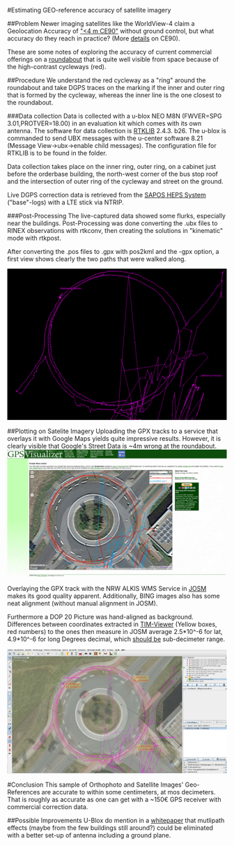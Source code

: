 #Estimating GEO-reference accuracy of satellite imagery

##Problem
Newer imaging satellites like the WorldView-4 claim a Geolocation Accuracy of ["\<4 m CE90"](https://dg-cms-uploads-production.s3.amazonaws.com/uploads/document/file/196/DG_WorldView4_DS_11-15_Web.pdf) without ground control, but what accuracy do they reach in practice? (More [details](https://calval.cr.usgs.gov/JACIE_files/JACIE11/Presentations/WedPM/115_Bresnahan_JACIE_11.005.pdf) on CE90).

These are some notes of exploring the accuracy of current commercial offerings on a [roundabout](http://www.openstreetmap.org/?mlat=51.97677&mlon=7.59517#map=19/51.97677/7.59517) that is quite well visible from space because of the high-contrast cycleways (red).

##Procedure
We understand the red cycleway as a "ring" around the roundabout and take DGPS traces on the marking if the inner and outer ring that is formed by the cycleway, whereas the inner line is the one closest to the roundabout. 

###Data collection
Data is collected with a u-blox NEO M8N (FWVER=SPG 3.01,PROTVER=18.00) in an evaluation kit which comes with its own antenna. The software for data collection is [RTKLIB](http://rtklib.com/) 2.4.3. b26. The u-blox is commanded to send UBX messages with the u-center software 8.21 (Message View->ubx->enable child messages). The configuration file for RTKLIB is to be found in the folder.

Data collection takes place on the inner ring, outer ring, on a cabinet just before the orderbase building, the north-west corner of the bus stop roof and the intersection of outer ring of the cycleway and street on the ground.

Live DGPS correction data is retrieved from the [SAPOS HEPS System](http://www.sapos.de/dienste-im-ueberblick.html) ("base"-logs) with a LTE stick via NTRIP.

###Post-Processing
The live-captured data showed some flurks, especially near the buildings. Post-Processing was done converting the .ubx files to RINEX observations with rtkconv, then creating the solutions in "kinematic" mode with rtkpost.

After converting the .pos files to .gpx with pos2kml and the -gpx option, a first view shows clearly the two paths that were walked along.

![Firstlook](doc/firstview_path.png  "First look")

##Plotting on Satelite Imagery
Uploading the GPX tracks to a service that overlays it with Google Maps yields quite impressive results. However, it is clearly visible that Google's Street Data is ~4m wrong at the roundabout.
![google](doc/gpx_google.jpg  "")

Overlaying the GPX track with the NRW ALKIS WMS Service in [JOSM](https://josm.openstreetmap.de/) makes its good quality apparent. Additionally, BING images also has some neat alignment (without manual alignment in JOSM).

Furthermore a DOP 20 Picture was hand-aligned as background. Differences between coordinates extracted in [TIM-Viewer](http://www.tim-online.nrw.de/tim-online/initParams.do) (Yellow boxes, red numbers) to the ones then measure in JOSM average 2.5\*10^-6 for lat, 4.9\*10^-6 for long Degrees decimal, which [should be](https://wiki.openstreetmap.org/wiki/DE:Genauigkeit_von_Koordinaten) sub-decimeter range.

![josm](doc/josm_overlay.jpg  "")

#Conclusion
This sample of Orthophoto and Satellite Images' Geo-References are accurate to within some centimeters, at mos decimeters. That is roughly as accurate as one can get with a ~150€ GPS receiver with commercial correction data.

##Possible Improvements
U-Blox do mention in a [whitepaper](https://www.u-blox.com/sites/default/files/AntennasForRTK_WhitePaper_\(UBX-16010559\).pdf) that mutlipath effects (maybe from the few buildings still around?) could be eliminated with a better set-up of antenna including a ground plane.

